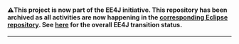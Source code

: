 #### :warning:This project is now part of the EE4J initiative. This repository has been archived as all activities are now happening in the [corresponding Eclipse repository](https://github.com/eclipse-ee4j/glassfish-firstcup). See [here](https://www.eclipse.org/ee4j/status.php) for the overall EE4J transition status.

---
